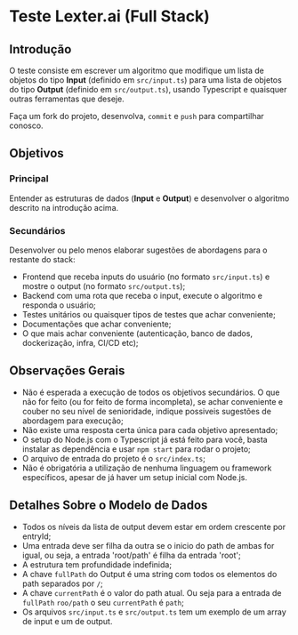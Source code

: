 # Teste Lexter.ai (Full Stack)

## Introdução

O teste consiste em escrever um algoritmo que modifique um lista de objetos do tipo **Input** (definido em `src/input.ts`) para uma lista de objetos do tipo **Output** (definido em `src/output.ts`), usando Typescript e quaisquer outras ferramentas que deseje.

Faça um fork do projeto, desenvolva, `commit` e `push` para compartilhar conosco.

## Objetivos

### Principal

Entender as estruturas de dados (**Input** e **Output**) e desenvolver o algoritmo descrito na introdução acima.

### Secundários

Desenvolver ou pelo menos elaborar sugestões de abordagens para o restante do stack:

- Frontend que receba inputs do usuário (no formato `src/input.ts`) e mostre o output (no formato `src/output.ts`);
- Backend com uma rota que receba o input, execute o algoritmo e responda o usuário;
- Testes unitários ou quaisquer tipos de testes que achar conveniente;
- Documentações que achar conveniente;
- O que mais achar conveniente (autenticação, banco de dados, dockerização, infra, CI/CD etc);

## Observações Gerais

- Não é esperada a execução de todos os objetivos secundários. O que não for feito (ou for feito de forma incompleta), se achar conveniente e couber no seu nível de senioridade, indique possiveis sugestões de abordagem para execução;
- Não existe uma resposta certa única para cada objetivo apresentado;
- O setup do Node.js com o Typescript já está feito para você, basta instalar as dependência e usar `npm start` para rodar o projeto;
- O arquivo de entrada do projeto é o `src/index.ts`;
- Não é obrigatória a utilização de nenhuma linguagem ou framework específicos, apesar de já haver um setup inicial com Node.js.

## Detalhes Sobre o Modelo de Dados

- Todos os níveis da lista de output devem estar em ordem crescente por entryId;
- Uma entrada deve ser filha da outra se o inicio do path de ambas for igual, ou seja, a entrada 'root/path' é filha da entrada 'root';
- A estrutura tem profundidade indefinida;
- A chave `fullPath` do Output é uma string com todos os elementos do path separados por `/`;
- A chave `currentPath` é o valor do path atual. Ou seja para a entrada de `fullPath` `roo/path` o seu `currentPath` é `path`;
- Os arquivos `src/input.ts` e `src/output.ts` tem um exemplo de um array de input e um de output.
